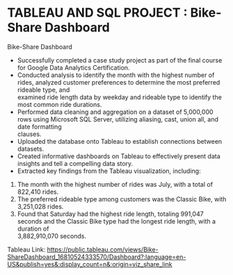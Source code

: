 # TABLEAU AND SQL PROJECT : Bike-Share Dashboard
Bike-Share Dashboard
-	Successfully completed a case study project as part of the final course for Google Data Analytics Certification.
-	Conducted analysis to identify the month with the highest number of rides, analyzed customer preferences to determine the most preferred rideable type, and   
  examined ride length data by weekday and rideable type to identify the most common ride durations.
-	Performed data cleaning and aggregation on a dataset of 5,000,000 rows using Microsoft SQL Server, utilizing aliasing, cast, union all, and date formatting    
  clauses.
-	Uploaded the database onto Tableau to establish connections between datasets.
-	Created informative dashboards on Tableau to effectively present data insights and tell a compelling data story.
-	Extracted key findings from the Tableau visualization, including:
  1. The month with the highest number of rides was July, with a total of 822,410 rides.
  2. The preferred rideable type among customers was the Classic Bike, with 3,251,028 rides.
  3. Found that Saturday had the highest ride length, totaling 991,047 seconds and the Classic Bike type had the longest ride length, with a duration of   
     3,882,910,070 seconds.

Tableau Link:
https://public.tableau.com/views/Bike-ShareDashboard_16810524333570/Dashboard?:language=en-US&publish=yes&:display_count=n&:origin=viz_share_link
